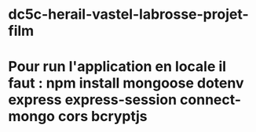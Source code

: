 # dc5c-herail-vastel-labrosse-projet-film

# Pour run l'application en locale il faut : npm install mongoose dotenv express express-session connect-mongo cors bcryptjs